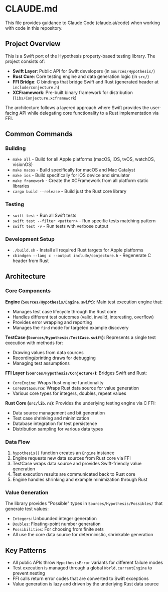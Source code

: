 # CLAUDE.md

This file provides guidance to Claude Code (claude.ai/code) when working with code in this repository.

## Project Overview

This is a Swift port of the Hypothesis property-based testing library. The project consists of:

- **Swift Layer**: Public API for Swift developers (in `Sources/Hypothesis/`)
- **Rust Core**: Core testing engine and data generation logic (in `src/`)
- **FFI Bridge**: C bindings that bridge Swift and Rust (generated header at `include/conjecture.h`)
- **XCFramework**: Pre-built binary framework for distribution (`libs/Conjecture.xcframework`)

The architecture follows a layered approach where Swift provides the user-facing API while delegating core functionality to a Rust implementation via FFI.

## Common Commands

### Building
- `make all` - Build for all Apple platforms (macOS, iOS, tvOS, watchOS, visionOS)
- `make macos` - Build specifically for macOS and Mac Catalyst
- `make ios` - Build specifically for iOS device and simulator
- `make framework` - Create the XCFramework from all platform static libraries
- `cargo build --release` - Build just the Rust core library

### Testing
- `swift test` - Run all Swift tests
- `swift test --filter <pattern>` - Run specific tests matching pattern
- `swift test -v` - Run tests with verbose output

### Development Setup
- `./build.sh` - Install all required Rust targets for Apple platforms
- `cbindgen --lang c --output include/conjecture.h` - Regenerate C header from Rust

## Architecture

### Core Components

**Engine (`Sources/Hypothesis/Engine.swift`)**: Main test execution engine that:
- Manages test case lifecycle through the Rust core
- Handles different test outcomes (valid, invalid, interesting, overflow)
- Provides error wrapping and reporting
- Manages the `find` mode for targeted example discovery

**TestCase (`Sources/Hypothesis/TestCase.swift`)**: Represents a single test execution with methods for:
- Drawing values from data sources
- Recording/printing draws for debugging
- Managing test assumptions

**FFI Layer (`Sources/Hypothesis/Conjecture/`)**: Bridges Swift and Rust:
- `CoreEngine`: Wraps Rust engine functionality
- `CoreDataSource`: Wraps Rust data source for value generation
- Various core types for integers, doubles, repeat values

**Rust Core (`src/lib.rs`)**: Provides the underlying testing engine via C FFI:
- Data source management and bit generation
- Test case shrinking and minimization
- Database integration for test persistence
- Distribution sampling for various data types

### Data Flow

1. `hypothesis()` function creates an `Engine` instance
2. Engine requests new data sources from Rust core via FFI
3. TestCase wraps data source and provides Swift-friendly value generation
4. Test execution results are communicated back to Rust core
5. Engine handles shrinking and example minimization through Rust

### Value Generation

The library provides "Possible" types in `Sources/Hypothesis/Possibles/` that generate test values:
- `Integers`: Unbounded integer generation
- `Doubles`: Floating-point number generation  
- `Possibilities`: For choosing from finite sets
- All use the core data source for deterministic, shrinkable generation

## Key Patterns

- All public APIs throw `HypothesisError` variants for different failure modes
- Test execution is managed through a global `World.currentEngine` to prevent nesting
- FFI calls return error codes that are converted to Swift exceptions
- Value generation is lazy and driven by the underlying Rust data source